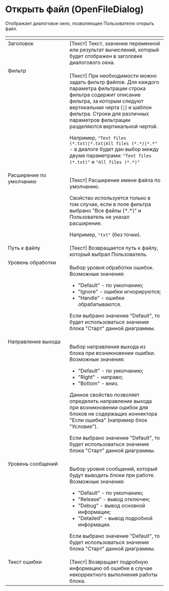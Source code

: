 # Открыть файл (OpenFileDialog)

Отображает диалоговое окно, позволяющее Пользователю открыть файл.

<table data-header-hidden><thead><tr><th width="179.75" valign="top"></th><th width="289.8333740234375" valign="top"></th></tr></thead><tbody><tr><td valign="top">Заголовок</td><td valign="top">[Текст] Текст, значение переменной или результат вычислений, который будет отображен в заголовке диалогового окна.</td></tr><tr><td valign="top">Фильтр</td><td valign="top"><p>[Текст] При необходимости можно задать фильтр файлов. Для каждого параметра фильтрации строка фильтра содержит описание фильтра, за которым следуют вертикальная черта (<code>|</code>) и шаблон фильтра. Строки для различных параметров фильтрации разделяются вертикальной чертой. </p><p></p><p>Например, <code>"Text files (*.txt)|*.txt|All files (*.*)|*.*"</code> - в диалоге будет дан выбор между двумя параметрами: <code>"Text files (*.txt)"</code> и <code>"All files (*.*)"</code></p></td></tr><tr><td valign="top">Расширение по умолчанию</td><td valign="top"><p>[Текст] Расширение имени файла по умолчанию.</p><p></p><p>Свойство используется только в том случае, если в поле фильтра выбрано "Все файлы (*.*)" и Пользователь не указал расширение. </p><p></p><p>Например, <code>"txt"</code> (без точки).</p></td></tr><tr><td valign="top">Путь к файлу</td><td valign="top">[Текст] Возвращается путь к файлу, который выбрал Пользователь.</td></tr><tr><td valign="top">Уровень обработки</td><td valign="top"><p>Выбор уровня обработки ошибок. Возможные значения: </p><ul><li>"Default" - по умолчанию; </li><li>"Ignore" - ошибки игнорируются; </li><li>"Handle" - ошибки обрабатываются. </li></ul><p>Если выбрано значение "Default", то будет использоваться значение блока "Старт" данной диаграммы.</p></td></tr><tr><td valign="top">Направление выхода</td><td valign="top"><p>Выбор направления выхода из блока при возникновении ошибки. Возможные значения: </p><ul><li>"Default" - по умолчанию; </li><li>"Right" - направо; </li><li>"Bottom" - вниз. </li></ul><p>Данное свойство позволяет определить направление выхода при возникновении ошибок для блоков не содержащих коннектора "Если ошибка" (например блок "Условие"). </p><p></p><p>Если выбрано значение "Default", то будет использоваться значение блока "Старт" данной диаграммы.</p></td></tr><tr><td valign="top">Уровень сообщений</td><td valign="top"><p>Выбор уровня сообщений, который будут выводить блоки при работе. Возможные значения: </p><ul><li>"Default" - по умолчанию; </li><li>"Release" - вывод отключен; </li><li>"Debug" - вывод основной информации; </li><li>"Detailed" - вывод подробной информации. </li></ul><p>Если выбрано значение "Default", то будет использоваться значение блока "Старт" данной диаграммы.</p></td></tr><tr><td valign="top">Текст ошибки</td><td valign="top">[Текст] Возвращает подробную информацию об ошибке в случае некорректного выполнения работы блока.</td></tr></tbody></table>
